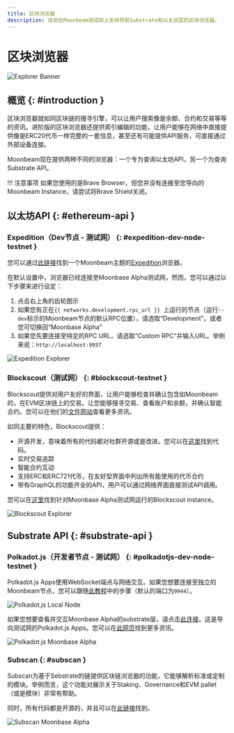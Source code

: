 ```yaml
---
title: 区块浏览器
description: 目前在Moonbeam测试网上支持导航Substrate和以太坊层的区块浏览器。
---
```

# 区块浏览器

![Explorer Banner](/images/builders/tools/explorers/explorers-banner.png)

## 概览 {: #introduction } 

区块浏览器就如同区块链的搜寻引擎，可以让用户搜索像是余额、合约和交易等等的资讯。进阶版的区块浏览器还提供索引编辑的功能，让用户能够在网络中直接提供像是ERC20代币一样完整的一套信息，甚至还有可能提供API服务，可直接通过外部设备连接。

Moonbeam现在提供两种不同的浏览器：一个专为查询以太坊API，另一个为查询Substrate API。

!!! 注意事项
    如果您使用的是Brave Browser，但您并没有连接至您导向的Moonbeam Instance，请尝试将Brave Shield关闭。

## 以太坊API {: #ethereum-api } 

### Expedition（Dev节点 - 测试网） {: #expedition-dev-node-testnet } 

您可以通过[此链接](https://moonbeam-explorer.netlify.app/)找到一个Moonbeam主题的[Expedition](https://github.com/etclabscore/expedition)浏览器。

在默认设置中，浏览器已经连接至Moonbase Alpha测试网，然而，您可以通过以下步骤来进行设定：

 1. 点击右上角的齿轮图示
 2. 如果您有正在`{{ networks.development.rpc_url }} `上运行的节点（运行`--dev`标示的Moonbeam节点的默认RPC位置），请选取“Development”。或者您可切换回“Moonbase Alpha”
 3. 如果您先要连接至特定的RPC URL，请选取“Custom RPC“并输入URL。举例来说：`http://localhost:9937`  

![Expedition Explorer](/images/builders/tools/explorers/explorers-1.png)

### Blockscout（测试网） {: #blockscout-testnet } 

Blockscout提供对用户友好的界面，让用户能够检查并确认包含如Moonbeam的，在EVM区块链上的交易。让您能够搜寻交易、查看账户和余额，并确认智能合约。您可以在他们的[文件网站](https://docs.blockscout.com/)查看更多资讯。

如同主要的特色，Blockscout提供：

 - 开源开发，意味着所有的代码都对社群开源或是改进。您可以在[这里](https://github.com/blockscout/blockscout)找到代码。
 - 实时交易追踪
 - 智能合约互动
 - 支持ERC和ERC721代币，在友好型界面中列出所有能使用的代币合约
 - 带有GraphQL的功能齐全的API，用户可以通过网络界面直接测试API调用。

您可以在[这里](https://moonbase-blockscout.testnet.moonbeam.network/)找到针对Moonbase Alpha测试网运行的Blockscout instance。

![Blockscout Explorer](/images/builders/tools/explorers/explorers-2.png)

## Substrate API {: #substrate-api } 

### Polkadot.js（开发者节点 - 测试网） {: #polkadotjs-dev-node-testnet } 

Polkadot.js Apps使用WebSocket端点与网络交互。如果您想要连接至独立的Moonbeam节点，您可以跟随[此教程](/getting-started/local-node/setting-up-a-node/#connecting-polkadot-js-apps-to-a-local-moonbeam-node)中的步骤（默认的端口为`9944`）。

![Polkadot.js Local Node](/images/builders/tools/explorers/explorers-3.png)

如果您想要查看并交互Moonbase Alpha的substrate层，请点击[此连接](https://polkadot.js.org/apps/?rpc=wss%3A%2F%2Fwss.testnet.moonbeam.network#/explorer)。这是导向测试网的Polkadot.js Apps。您可以在[此网页](/integrations/wallets/polkadotjs/)找到更多资讯。

![Polkadot.js Moonbase Alpha](/images/builders/tools/explorers/explorers-4.png)

### Subscan {: #subscan } 

Subscan为基于Sebstrate的链提供区块链浏览器的功能，它能够解析标准或定制的模块。举例而言，这个功能对展示关于Staking、Governance和EVM pallet（或是模块）非常有帮助。

同时，所有代码都是开源的，并且可以在[此链接](https://github.com/itering/subscan-essentials)找到。

![Subscan Moonbase Alpha](/images/builders/tools/explorers/explorers-5.png)